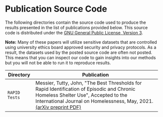 # Publication Source Code

The following directories contain the source code used to produce the results presented in the list of publications provided below.  This source code is distributed under the  [GNU General Public License, Version 3](https://www.gnu.org/licenses/gpl-3.0.en.html).

**Note:** Many of these papers will utilize sensitive datasets that are controlled using university ethics board approved security and privacy protocols.  As a result, the datasets used by the posted source code are often not posted.  This means that you can inspect our code to gain insights into our methods but you will not be able to run it to reproduce results.

Directory | Publication
--- | ---
`RAPID Tests` | Messier, Tutty, John, "The Best Thresholds for Rapid Identification of Episodic and Chronic Homeless Shelter Use", Accepted to the International Journal on Homelessness, May, 2021. [(arXiv preprint PDF)](https://arxiv.org/abs/2105.01042)


